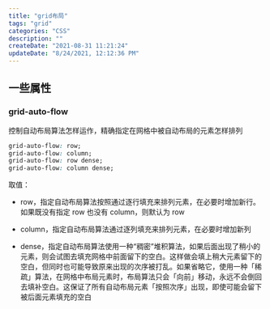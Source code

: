 ```yaml
---
title: "grid布局"
tags: "grid"
categories: "CSS"
description: ""
createDate: "2021-08-31 11:21:24"
updateDate: "8/24/2021, 12:12:36 PM"
---
```



## 一些属性

### grid-auto-flow

控制自动布局算法怎样运作，精确指定在网格中被自动布局的元素怎样排列

``` css
grid-auto-flow: row;
grid-auto-flow: column;
grid-auto-flow: row dense;
grid-auto-flow: column dense;
```

取值：

- row，指定自动布局算法按照通过逐行填充来排列元素，在必要时增加新行。如果既没有指定 row 也没有 column，则默认为 row

- column，指定自动布局算法通过逐列填充来排列元素，在必要时增加新列

- dense，指定自动布局算法使用一种“稠密”堆积算法，如果后面出现了稍小的元素，则会试图去填充网格中前面留下的空白。这样做会填上稍大元素留下的空白，但同时也可能导致原来出现的次序被打乱。如果省略它，使用一种「稀疏」算法，在网格中布局元素时，布局算法只会「向前」移动，永远不会倒回去填补空白。这保证了所有自动布局元素「按照次序」出现，即使可能会留下被后面元素填充的空白

